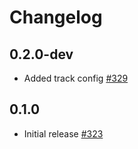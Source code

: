# Changelog

## 0.2.0-dev

* Added track config [#329](https://github.com/jellyfish-dev/membrane_rtc_engine/pull/329)

## 0.1.0
* Initial release [#323](https://github.com/jellyfish-dev/membrane_rtc_engine/pull/323)
